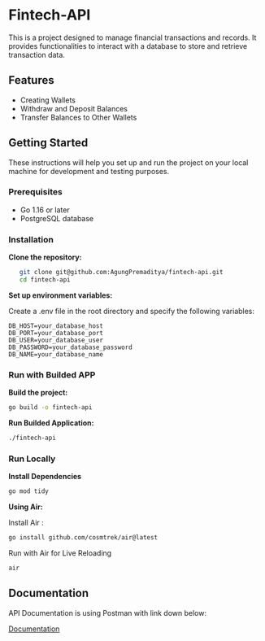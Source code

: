 
# Fintech-API

This is a project designed to manage financial transactions and records. It provides functionalities to interact with a database to store and retrieve transaction data.


## Features

- Creating Wallets
- Withdraw and Deposit Balances
- Transfer Balances to Other Wallets


## Getting Started

These instructions will help you set up and run the project on your local machine for development and testing purposes.

### Prerequisites

- Go 1.16 or later
- PostgreSQL database
### Installation

**Clone the repository:**

```bash
   git clone git@github.com:AgungPremaditya/fintech-api.git
   cd fintech-api
```

**Set up environment variables:**

Create a .env file in the root directory and specify the following variables:
```
DB_HOST=your_database_host
DB_PORT=your_database_port
DB_USER=your_database_user
DB_PASSWORD=your_database_password
DB_NAME=your_database_name
```

### Run with Builded APP
**Build the project:**

```bash
go build -o fintech-api
```

**Run Builded Application:**
```bash
./fintech-api
```

### Run Locally

**Install Dependencies**
```bash
go mod tidy
```

**Using Air:**

Install Air :
```bash
go install github.com/cosmtrek/air@latest
```

Run with Air for Live Reloading
```bash
air
```
## Documentation

API Documentation is using Postman with link down below:

[Documentation](https://www.postman.com/premadityamandala/workspace/fintech-api/collection/6427079-a0e55079-6e90-459f-85c0-4d61d9f66e13?action=share&creator=6427079&active-environment=6427079-8afcc99b-b081-4d3b-9c96-b2f2083b9b9b)

